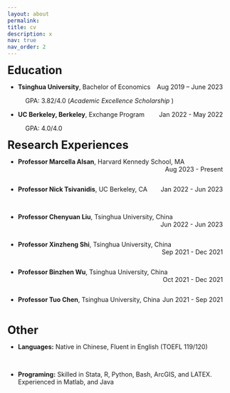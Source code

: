```yaml
---
layout: about
permalink:
title: cv
description: x
nav: true
nav_order: 2
---
```



<span style="font-size: 25px;"> <strong>Education</strong> </span>
- **Tsinghua University**, Bachelor of Economics  <span style="float: right; margin-right: 20px;">Aug 2019 – June 2023   </span>

<p style="text-indent: 40px;"> GPA: 3.82/4.0 (<em>Academic Excellence Scholarship </em>) </p>

- **UC Berkeley, Berkeley**, Exchange Program   <span style="float: right; margin-right: 20px;"> Jan 2022 - May 2022   </span>

<p style="text-indent: 40px;"> GPA: 4.0/4.0</p>



<span style="font-size: 25px;"> <strong>Research Experiences</strong> </span>
- **Professor Marcella Alsan**, Harvard Kennedy School, MA  <span style="float: right; margin-right: 20px;">Aug 2023 - Present   </span>
<br />

- **Professor Nick Tsivanidis**, UC Berkeley, CA  <span style="float: right; margin-right: 20px;"> Jan 2022 - Jun 2023   </span>
<br />


- **Professor Chenyuan Liu**, Tsinghua University, China  <span style="float: right; margin-right: 20px;"> Jun 2022 - Jun 2023   </span>
<br />

- **Professor Xinzheng Shi**, Tsinghua University, China  <span style="float: right; margin-right: 20px;"> Sep 2021 - Dec 2021   </span>
<br />

- **Professor Binzhen Wu**, Tsinghua University, China  <span style="float: right; margin-right: 20px;"> Oct 2021 - Dec 2021   </span>
<br />

- **Professor Tuo Chen**, Tsinghua University, China  <span style="float: right; margin-right: 20px;"> Jun 2021 - Sep 2021   </span>
<br />

<span style="font-size: 25px;"> <strong>Other</strong> </span>
- **Languages:** Native in Chinese, Fluent in English (TOEFL 119/120) 
<br />

- **Programing:** Skilled in Stata, R, Python, Bash, ArcGIS, and LATEX. Experienced in Matlab, and Java  
